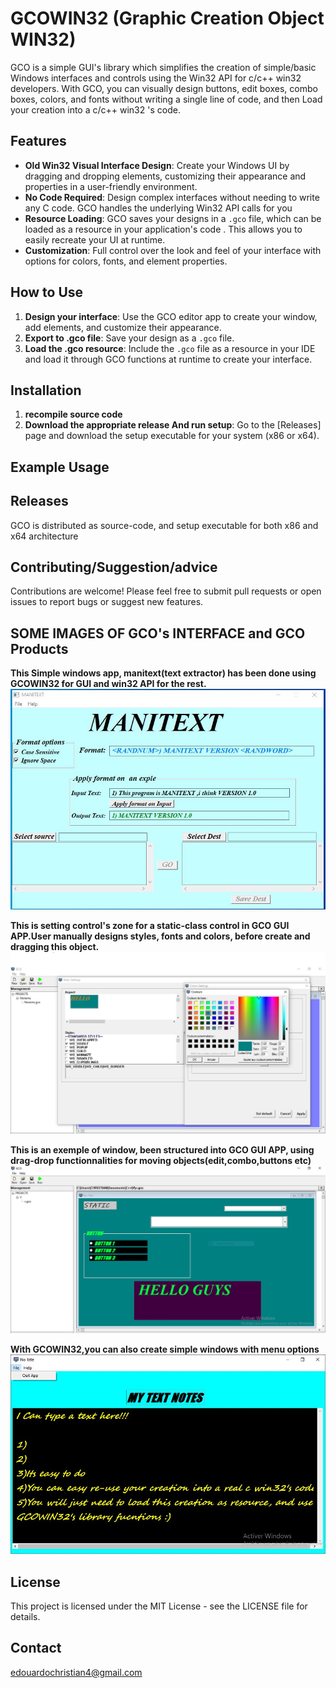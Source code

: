 # GCOWIN32 (Graphic Creation Object WIN32)

GCO is a simple GUI's library which simplifies the creation of simple/basic Windows interfaces and controls using the Win32 API for c/c++ win32 developers. With GCO, you can visually design buttons, edit boxes, combo boxes, colors, and fonts without writing a single line of code, and then Load your creation into a c/c++ win32 's code.

## Features

* **Old Win32 Visual Interface Design**: Create your Windows UI by dragging and dropping elements, customizing their appearance and properties in a user-friendly environment.
* **No Code Required**: Design complex interfaces without needing to write any C code. GCO handles the underlying Win32 API calls for you
* **Resource Loading**: GCO saves your designs in a `.gco` file, which can be loaded as a resource in your application's code . This allows you to easily recreate your UI at runtime.
* **Customization**: Full control over the look and feel of your interface with options for colors, fonts, and element properties.

## How to Use

1. **Design your interface**: Use the GCO editor app to create your window, add elements, and customize their appearance.
2. **Export to .gco file**: Save your design as a `.gco` file.
3. **Load the .gco resource**: Include the `.gco` file as a resource in your IDE and load it through GCO functions  at runtime to create your interface.

## Installation
1. **recompile source code**
2. **Download the appropriate release And run setup**: Go to the [Releases] page and download the setup executable for your system (x86 or x64).
## Example Usage

## Releases
GCO is distributed as source-code, and setup executable for both x86 and x64 architecture
## Contributing/Suggestion/advice
Contributions are welcome! Please feel free to submit pull requests or open issues to report bugs or suggest new features.

## SOME IMAGES OF GCO's INTERFACE and GCO Products
 **This Simple windows app, manitext(text extractor) has been done using GCOWIN32 for GUI and win32 API for the rest.**
 ![Example of windows app done using GCOWIN32 GUI](images/Fiveer2.JPG)

 **This is setting control's zone for a static-class control in GCO GUI APP.User manually designs styles, fonts and colors, before create and dragging this object.**
  ![Set a static control 's object ](images/Fiveer.JPG)

  **This is an exemple of window, been structured into GCO GUI APP, using drag-drop functionnalities for moving objects(edit,combo,buttons etc)**
   ![A simple window in a GCO's creation-zone](images/Capture.JPG)

   **With GCOWIN32,you can also create simple windows with menu options**
   ![A simple window with menu option](images/Capture5.JPG)
   
## License
This project is licensed under the MIT License - see the LICENSE file for details.
## Contact
edouardochristian4@gmail.com
